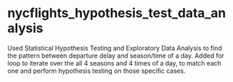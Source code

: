 # nycflights_hypothesis_test_data_analysis
Used Statistical Hypothesis Testing and Exploratory Data Analysis to find the pattern between departure delay and season/time of a day.
Added for loop to iterate over the all 4 seasons and 4 times of a day, to match each one and perform hypothesis testing on those specific cases.

